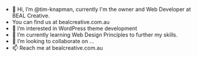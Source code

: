 - 👋 Hi, I’m @tim-knapman, currently I'm the owner and Web Developer at BEAL Creative.
- You can find us at bealcreative.com.au
- 👀 I’m interested in WordPress theme development
- 🌱 I’m currently learning Web Design Principles to further my skills.
- 💞️ I’m looking to collaborate on ...
- 📫 Reach me at bealcreative.com.au

<!---
tim-knapman/tim-knapman is a ✨ special ✨ repository because its `README.md` (this file) appears on your GitHub profile.
You can click the Preview link to take a look at your changes.
--->
